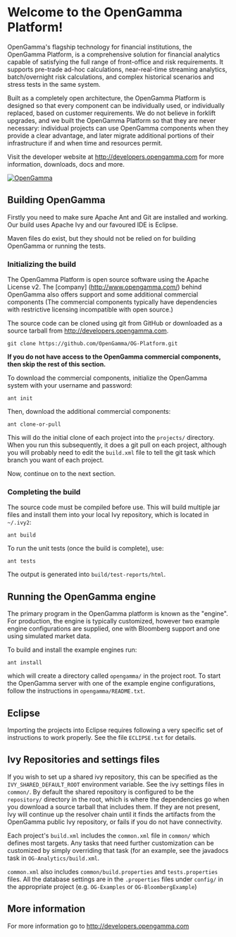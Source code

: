 Welcome to the OpenGamma Platform!
==================================

OpenGamma's flagship technology for financial institutions, the OpenGamma Platform, is a comprehensive solution for
financial analytics capable of satisfying the full range of front-office and risk requirements.  It supports pre-trade
ad-hoc calculations, near-real-time streaming analytics, batch/overnight risk calculations, and complex historical
scenarios and stress tests in the same system.

Built as a completely open architecture, the OpenGamma Platform is designed so that every component can be individually
used, or individually replaced, based on customer requirements.  We do not believe in forklift upgrades, and we built
the OpenGamma Platform so that they are never necessary: individual projects can use OpenGamma components when they
provide a clear advantage, and later migrate additional portions of their infrastructure if and when time and resources
permit.

Visit the developer website at http://developers.opengamma.com for more information, downloads, docs and more.

[![OpenGamma](http://developers.opengamma.com/res/display/default/chrome/masthead_logo.png "OpenGamma")](http://developers.opengamma.com)

Building OpenGamma
------------------

Firstly you need to make sure Apache Ant and Git are installed and working.  Our build uses Apache Ivy and our favoured
IDE is Eclipse.

Maven files do exist, but they should not be relied on for building OpenGamma or running the tests.


### Initializing the build

The OpenGamma Platform is open source software using the Apache License v2.  The [company] (http://www.opengamma.com/)
behind OpenGamma also offers support and some additional commercial components (The commercial components typically
have dependencies with restrictive licensing incompatible with open source.)

The source code can be cloned using git from GitHub or downloaded as a source tarball from
http://developers.opengamma.com.

    git clone https://github.com/OpenGamma/OG-Platform.git

**If you do not have access to the OpenGamma commercial components, then skip the rest of this section.**

To download the commercial components, initialize the OpenGamma system with your username and password:

    ant init

Then, download the additional commercial components:

    ant clone-or-pull

This will do the initial clone of each project into the `projects/` directory.  When you run this subsequently, it does
a git pull on each project, although you will probably need to edit the `build.xml` file to tell the git task which
branch you want of each project.

Now, continue on to the next section.


### Completing the build

The source code must be compiled before use.  This will build multiple jar files and install them into your local Ivy
repository, which is located in `~/.ivy2`:

    ant build

To run the unit tests (once the build is complete), use:

    ant tests

The output is generated into `build/test-reports/html`.


Running the OpenGamma engine
----------------------------

The primary program in the OpenGamma platform is known as the "engine".  For production, the engine is typically
customized, however two example engine configurations are supplied, one with Bloomberg support and one using simulated
market data.

To build and install the example engines run:

    ant install

which will create a directory called `opengamma/` in the project root.  To start the OpenGamma server with one of the
example engine configurations, follow the instructions in `opengamma/README.txt`.


Eclipse
-------

Importing the projects into Eclipse requires following a very specific set of instructions to work properly.  See the
file `ECLIPSE.txt` for details.


Ivy Repositories and settings files
-----------------------------------

If you wish to set up a shared ivy repository, this can be specified as the `IVY_SHARED_DEFAULT_ROOT` environment
variable.  See the ivy settings files in `common/`.  By default the shared repository is configured to be the
`repository/` directory in the root, which is where the dependencies go when you download a source tarball that
includes them.  If they are not present, Ivy will continue up the resolver chain until it finds the artifacts from the
OpenGamma public Ivy repository, or fails if you do not have connectivity.

Each project's `build.xml` includes the `common.xml` file in `common/` which defines most targets.  Any tasks that need
further customization can be customized by simply overriding that task (for an example, see the javadocs task in
`OG-Analytics/build.xml`.

`common.xml` also includes `common/build.properties` and `tests.properties` files.  All the database settings are in
the `.properties` files under `config/` in the appropriate project (e.g. `OG-Examples` or `OG-BloombergExample`)


More information
----------------

For more information go to http://developers.opengamma.com
